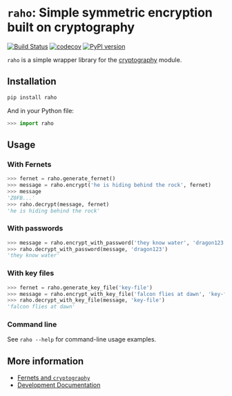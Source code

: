 # `raho`: Simple symmetric encryption built on cryptography

[![Build Status](https://travis-ci.org/abhayagiri/raho.svg?branch=master)](https://travis-ci.org/abhayagiri/raho)
[![codecov](https://codecov.io/gh/abhayagiri/raho/branch/master/graph/badge.svg)](https://codecov.io/gh/abhayagiri/raho)
[![PyPI version](https://badge.fury.io/py/raho.svg)](https://pypi.org/project/raho/)

`raho` is a simple wrapper library for the
[cryptography](https://cryptography.io/) module.

## Installation

```sh
pip install raho
```

And in your Python file:

```python
>>> import raho

```

## Usage

### With Fernets

```python
>>> fernet = raho.generate_fernet()
>>> message = raho.encrypt('he is hiding behind the rock', fernet)
>>> message
'Z0FB...'
>>> raho.decrypt(message, fernet)
'he is hiding behind the rock'

```

### With passwords

```python
>>> message = raho.encrypt_with_password('they know water', 'dragon123')
>>> raho.decrypt_with_password(message, 'dragon123')
'they know water'

```

### With key files

```python
>>> fernet = raho.generate_key_file('key-file')
>>> message = raho.encrypt_with_key_file('falcon flies at dawn', 'key-file')
>>> raho.decrypt_with_key_file(message, 'key-file')
'falcon flies at dawn'

```

### Command line

See `raho --help` for command-line usage examples.

## More information

- [Fernets and `cryptography`](https://cryptography.io/)
- [Development Documentation](https://github.com/abhayagiri/raho/blob/master/DEVELOPMENT.md)
